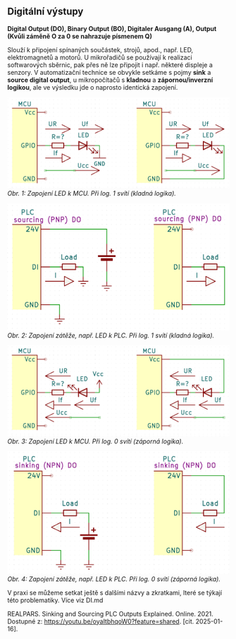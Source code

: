 <!-- 
Knihovny pro kiCAD v repozitáři na Githubu - JVintera
https://github.com/JVintera/KiCAD-library
 -->


<!--
Doplnit 

Výpočet předřadného rezistoru LED, schéma, zapojení na nepájivém poli a proměření

-->


## Digitální výstupy 

**Digital Output (DO), Binary Output (BO), Digitaler Ausgang (A), Output (Kvůli záměně O za 0 se nahrazuje písmenem Q)**

Slouží k připojení spínaných součástek, strojů, apod., např. LED, elektromagnetů a motorů. U mikrořadičů se používají k realizaci softwarových sběrnic, pak přes ně lze připojit i např. některé displeje a senzory.
V automatizační technice se obvykle setkáme s pojmy **sink** a **source digital output**, u mikropočítačů s **kladnou** a **zápornou/inverzní logikou**, ale ve výsledku jde o naprosto identická zapojení. 

![Zapojení LED k MCU. Při log. 1 svítí (kladná logika).](/schemata/LED_kladnaLog.png )
*Obr. 1: Zapojení LED k MCU. Při log. 1 svítí (kladná logika).*

![Zapojení zátěže, např. LED k PLC. Při log. 1 svítí (kladná logika).](/schemata/load_kladnaLog.png)
*Obr. 2: Zapojení zátěže, např. LED k PLC. Při log. 1 svítí (kladná logika).*

![Zapojení LED k MCU. Při log. 0 svítí (záporná logika).](/schemata/LED_zapornaLog.png )
*Obr. 3: Zapojení LED k MCU. Při log. 0 svítí (záporná logika).*

![Zapojení zátěže, např. LED k PLC. Při log. 0 svítí (záporná logika).](/schemata/load_zapornaLog.png)
*Obr. 4: Zapojení zátěže, např. LED k PLC. Při log. 0 svítí (záporná logika).*



V praxi se můžeme setkat ještě s dalšími názvy a zkratkami, lteré se týkají této problematiky. Více viz DI.md

REALPARS. Sinking and Sourcing PLC Outputs Explained. Online. 2021. Dostupné z: https://youtu.be/oyaItbhqoW0?feature=shared. [cit. 2025-01-16].
        
        
        
